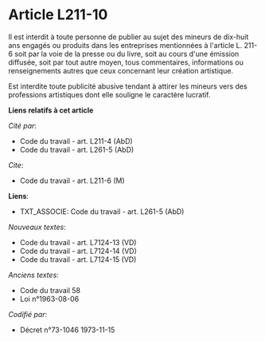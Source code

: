 # Article L211-10

Il est interdit à toute personne de publier au sujet des mineurs de dix-huit ans engagés ou produits dans les entreprises
mentionnées à l'article L. 211-6 soit par la voie de la presse ou du livre, soit au cours d'une émission diffusée, soit par
tout autre moyen, tous commentaires, informations ou renseignements autres que ceux concernant leur création artistique.

Est interdite toute publicité abusive tendant à attirer les mineurs vers des professions artistiques dont elle souligne le
caractère lucratif.

**Liens relatifs à cet article**

_Cité par_:

  - Code du travail - art. L211-4 (AbD)
  - Code du travail - art. L261-5 (AbD)

_Cite_:

  - Code du travail - art. L211-6 (M)

**Liens**:

  - TXT_ASSOCIE: Code du travail - art. L261-5 (AbD)

_Nouveaux textes_:

  - Code du travail - art. L7124-13 (VD)
  - Code du travail - art. L7124-14 (VD)
  - Code du travail - art. L7124-15 (VD)

_Anciens textes_:

  - Code du travail 58
  - Loi n°1963-08-06

_Codifié par_:

  - Décret n°73-1046 1973-11-15
